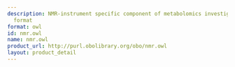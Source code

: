 ```yaml
---
description: NMR-instrument specific component of metabolomics investigations in OWL
  format
format: owl
id: nmr.owl
name: nmr.owl
product_url: http://purl.obolibrary.org/obo/nmr.owl
layout: product_detail
---
```

